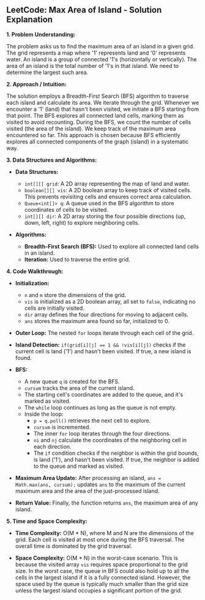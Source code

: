 ## LeetCode: Max Area of Island - Solution Explanation

**1. Problem Understanding:**

The problem asks us to find the maximum area of an island in a given grid.  The grid represents a map where '1' represents land and '0' represents water. An island is a group of connected '1's (horizontally or vertically). The area of an island is the total number of '1's in that island.  We need to determine the largest such area.


**2. Approach / Intuition:**

The solution employs a Breadth-First Search (BFS) algorithm to traverse each island and calculate its area.  We iterate through the grid.  Whenever we encounter a '1' (land) that hasn't been visited, we initiate a BFS starting from that point. The BFS explores all connected land cells, marking them as visited to avoid recounting.  During the BFS, we count the number of cells visited (the area of the island). We keep track of the maximum area encountered so far. This approach is chosen because BFS efficiently explores all connected components of the graph (island) in a systematic way.


**3. Data Structures and Algorithms:**

* **Data Structures:**
    * `int[][] grid`:  A 2D array representing the map of land and water.
    * `boolean[][] vis`: A 2D boolean array to keep track of visited cells.  This prevents revisiting cells and ensures correct area calculation.
    * `Queue<int[]> q`: A queue used in the BFS algorithm to store coordinates of cells to be visited.
    * `int[][] dir`: A 2D array storing the four possible directions (up, down, left, right) to explore neighboring cells.

* **Algorithms:**
    * **Breadth-First Search (BFS):**  Used to explore all connected land cells in an island.
    * **Iteration:** Used to traverse the entire grid.


**4. Code Walkthrough:**

* **Initialization:**
    * `n` and `m` store the dimensions of the grid.
    * `vis` is initialized as a 2D boolean array, all set to `false`, indicating no cells are initially visited.
    * `dir` array defines the four directions for moving to adjacent cells.
    * `ans` stores the maximum area found so far, initialized to 0.

* **Outer Loop:** The nested `for` loops iterate through each cell of the grid.

* **Island Detection:** `if(grid[i][j] == 1 && !vis[i][j])` checks if the current cell is land ('1') and hasn't been visited. If true, a new island is found.

* **BFS:**
    * A new queue `q` is created for the BFS.
    * `cursum` tracks the area of the current island.
    * The starting cell's coordinates are added to the queue, and it's marked as visited.
    * The `while` loop continues as long as the queue is not empty.
    * Inside the loop:
        * `p = q.poll()` retrieves the next cell to explore.
        * `cursum` is incremented.
        * The inner `for` loop iterates through the four directions.
        * `ni` and `nj` calculate the coordinates of the neighboring cell in each direction.
        * The `if` condition checks if the neighbor is within the grid bounds, is land ('1'), and hasn't been visited. If true, the neighbor is added to the queue and marked as visited.

* **Maximum Area Update:** After processing an island, `ans = Math.max(ans, cursum);` updates `ans` to the maximum of the current maximum area and the area of the just-processed island.

* **Return Value:** Finally, the function returns `ans`, the maximum area of any island.


**5. Time and Space Complexity:**

* **Time Complexity:** O(M * N), where M and N are the dimensions of the grid.  Each cell is visited at most once during the BFS traversal.  The overall time is dominated by the grid traversal.

* **Space Complexity:** O(M * N) in the worst-case scenario. This is because the visited array `vis` requires space proportional to the grid size.  In the worst case, the queue in BFS could also hold up to all the cells in the largest island if it is a fully connected island.  However, the space used by the queue is typically much smaller than the grid size unless the largest island occupies a significant portion of the grid.
